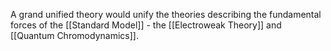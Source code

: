 A grand unified theory would unify the theories describing the fundamental forces of the [[Standard Model]] - the [[Electroweak Theory]] and [[Quantum Chromodynamics]].


